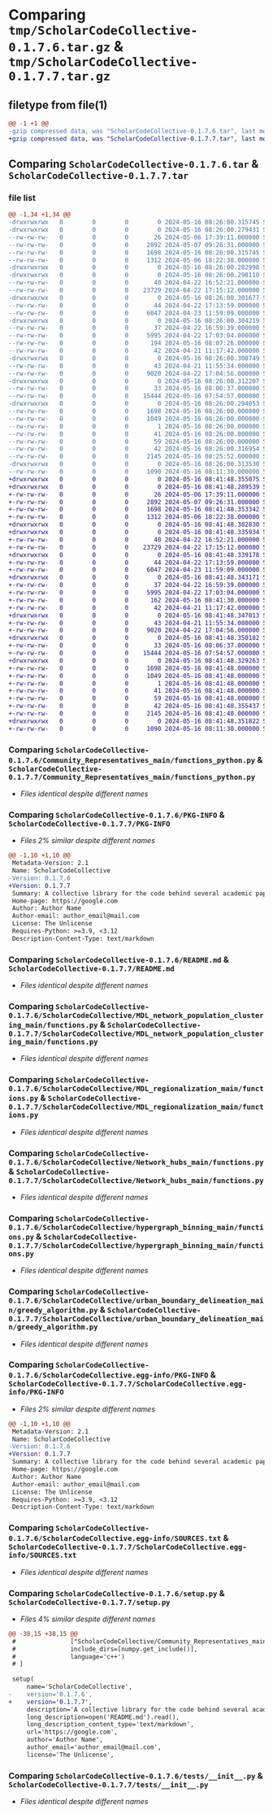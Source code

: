 # Comparing `tmp/ScholarCodeCollective-0.1.7.6.tar.gz` & `tmp/ScholarCodeCollective-0.1.7.7.tar.gz`

## filetype from file(1)

```diff
@@ -1 +1 @@
-gzip compressed data, was "ScholarCodeCollective-0.1.7.6.tar", last modified: Thu May 16 08:26:00 2024, max compression
+gzip compressed data, was "ScholarCodeCollective-0.1.7.7.tar", last modified: Thu May 16 08:41:48 2024, max compression
```

## Comparing `ScholarCodeCollective-0.1.7.6.tar` & `ScholarCodeCollective-0.1.7.7.tar`

### file list

```diff
@@ -1,34 +1,34 @@
-drwxrwxrwx   0        0        0        0 2024-05-16 08:26:00.315745 ScholarCodeCollective-0.1.7.6/
-drwxrwxrwx   0        0        0        0 2024-05-16 08:26:00.279431 ScholarCodeCollective-0.1.7.6/Community_Representatives_main/
--rw-rw-rw-   0        0        0       26 2024-05-06 17:39:11.000000 ScholarCodeCollective-0.1.7.6/Community_Representatives_main/__init__.py
--rw-rw-rw-   0        0        0     2892 2024-05-07 09:26:31.000000 ScholarCodeCollective-0.1.7.6/Community_Representatives_main/functions_python.py
--rw-rw-rw-   0        0        0     1698 2024-05-16 08:26:00.315745 ScholarCodeCollective-0.1.7.6/PKG-INFO
--rw-rw-rw-   0        0        0     1312 2024-05-06 18:22:38.000000 ScholarCodeCollective-0.1.7.6/README.md
-drwxrwxrwx   0        0        0        0 2024-05-16 08:26:00.282998 ScholarCodeCollective-0.1.7.6/ScholarCodeCollective/
-drwxrwxrwx   0        0        0        0 2024-05-16 08:26:00.298110 ScholarCodeCollective-0.1.7.6/ScholarCodeCollective/MDL_network_population_clustering_main/
--rw-rw-rw-   0        0        0       40 2024-04-22 16:52:21.000000 ScholarCodeCollective-0.1.7.6/ScholarCodeCollective/MDL_network_population_clustering_main/__init__.py
--rw-rw-rw-   0        0        0    23729 2024-04-22 17:15:12.000000 ScholarCodeCollective-0.1.7.6/ScholarCodeCollective/MDL_network_population_clustering_main/functions.py
-drwxrwxrwx   0        0        0        0 2024-05-16 08:26:00.301677 ScholarCodeCollective-0.1.7.6/ScholarCodeCollective/MDL_regionalization_main/
--rw-rw-rw-   0        0        0       44 2024-04-22 17:13:59.000000 ScholarCodeCollective-0.1.7.6/ScholarCodeCollective/MDL_regionalization_main/__init__.py
--rw-rw-rw-   0        0        0     6047 2024-04-23 11:59:09.000000 ScholarCodeCollective-0.1.7.6/ScholarCodeCollective/MDL_regionalization_main/functions.py
-drwxrwxrwx   0        0        0        0 2024-05-16 08:26:00.304219 ScholarCodeCollective-0.1.7.6/ScholarCodeCollective/Network_hubs_main/
--rw-rw-rw-   0        0        0       37 2024-04-22 16:59:39.000000 ScholarCodeCollective-0.1.7.6/ScholarCodeCollective/Network_hubs_main/__init__.py
--rw-rw-rw-   0        0        0     5995 2024-04-22 17:03:04.000000 ScholarCodeCollective-0.1.7.6/ScholarCodeCollective/Network_hubs_main/functions.py
--rw-rw-rw-   0        0        0      194 2024-05-16 08:07:26.000000 ScholarCodeCollective-0.1.7.6/ScholarCodeCollective/__init__.py
--rw-rw-rw-   0        0        0       42 2024-04-21 11:17:42.000000 ScholarCodeCollective-0.1.7.6/ScholarCodeCollective/cli.py
-drwxrwxrwx   0        0        0        0 2024-05-16 08:26:00.308749 ScholarCodeCollective-0.1.7.6/ScholarCodeCollective/hypergraph_binning_main/
--rw-rw-rw-   0        0        0       43 2024-04-21 11:55:34.000000 ScholarCodeCollective-0.1.7.6/ScholarCodeCollective/hypergraph_binning_main/__init__.py
--rw-rw-rw-   0        0        0     9020 2024-04-22 17:04:56.000000 ScholarCodeCollective-0.1.7.6/ScholarCodeCollective/hypergraph_binning_main/functions.py
-drwxrwxrwx   0        0        0        0 2024-05-16 08:26:00.312207 ScholarCodeCollective-0.1.7.6/ScholarCodeCollective/urban_boundary_delineation_main/
--rw-rw-rw-   0        0        0       33 2024-05-16 08:06:37.000000 ScholarCodeCollective-0.1.7.6/ScholarCodeCollective/urban_boundary_delineation_main/__init__.py
--rw-rw-rw-   0        0        0    15444 2024-05-16 07:54:57.000000 ScholarCodeCollective-0.1.7.6/ScholarCodeCollective/urban_boundary_delineation_main/greedy_algorithm.py
-drwxrwxrwx   0        0        0        0 2024-05-16 08:26:00.294053 ScholarCodeCollective-0.1.7.6/ScholarCodeCollective.egg-info/
--rw-rw-rw-   0        0        0     1698 2024-05-16 08:26:00.000000 ScholarCodeCollective-0.1.7.6/ScholarCodeCollective.egg-info/PKG-INFO
--rw-rw-rw-   0        0        0     1049 2024-05-16 08:26:00.000000 ScholarCodeCollective-0.1.7.6/ScholarCodeCollective.egg-info/SOURCES.txt
--rw-rw-rw-   0        0        0        1 2024-05-16 08:26:00.000000 ScholarCodeCollective-0.1.7.6/ScholarCodeCollective.egg-info/dependency_links.txt
--rw-rw-rw-   0        0        0       41 2024-05-16 08:26:00.000000 ScholarCodeCollective-0.1.7.6/ScholarCodeCollective.egg-info/entry_points.txt
--rw-rw-rw-   0        0        0       59 2024-05-16 08:26:00.000000 ScholarCodeCollective-0.1.7.6/ScholarCodeCollective.egg-info/top_level.txt
--rw-rw-rw-   0        0        0       42 2024-05-16 08:26:00.316954 ScholarCodeCollective-0.1.7.6/setup.cfg
--rw-rw-rw-   0        0        0     2145 2024-05-16 08:25:52.000000 ScholarCodeCollective-0.1.7.6/setup.py
-drwxrwxrwx   0        0        0        0 2024-05-16 08:26:00.313530 ScholarCodeCollective-0.1.7.6/tests/
--rw-rw-rw-   0        0        0     1090 2024-05-16 08:11:30.000000 ScholarCodeCollective-0.1.7.6/tests/__init__.py
+drwxrwxrwx   0        0        0        0 2024-05-16 08:41:48.355075 ScholarCodeCollective-0.1.7.7/
+drwxrwxrwx   0        0        0        0 2024-05-16 08:41:48.289539 ScholarCodeCollective-0.1.7.7/Community_Representatives_main/
+-rw-rw-rw-   0        0        0       26 2024-05-06 17:39:11.000000 ScholarCodeCollective-0.1.7.7/Community_Representatives_main/__init__.py
+-rw-rw-rw-   0        0        0     2892 2024-05-07 09:26:31.000000 ScholarCodeCollective-0.1.7.7/Community_Representatives_main/functions_python.py
+-rw-rw-rw-   0        0        0     1698 2024-05-16 08:41:48.353342 ScholarCodeCollective-0.1.7.7/PKG-INFO
+-rw-rw-rw-   0        0        0     1312 2024-05-06 18:22:38.000000 ScholarCodeCollective-0.1.7.7/README.md
+drwxrwxrwx   0        0        0        0 2024-05-16 08:41:48.302830 ScholarCodeCollective-0.1.7.7/ScholarCodeCollective/
+drwxrwxrwx   0        0        0        0 2024-05-16 08:41:48.335934 ScholarCodeCollective-0.1.7.7/ScholarCodeCollective/MDL_network_population_clustering_main/
+-rw-rw-rw-   0        0        0       40 2024-04-22 16:52:21.000000 ScholarCodeCollective-0.1.7.7/ScholarCodeCollective/MDL_network_population_clustering_main/__init__.py
+-rw-rw-rw-   0        0        0    23729 2024-04-22 17:15:12.000000 ScholarCodeCollective-0.1.7.7/ScholarCodeCollective/MDL_network_population_clustering_main/functions.py
+drwxrwxrwx   0        0        0        0 2024-05-16 08:41:48.339178 ScholarCodeCollective-0.1.7.7/ScholarCodeCollective/MDL_regionalization_main/
+-rw-rw-rw-   0        0        0       44 2024-04-22 17:13:59.000000 ScholarCodeCollective-0.1.7.7/ScholarCodeCollective/MDL_regionalization_main/__init__.py
+-rw-rw-rw-   0        0        0     6047 2024-04-23 11:59:09.000000 ScholarCodeCollective-0.1.7.7/ScholarCodeCollective/MDL_regionalization_main/functions.py
+drwxrwxrwx   0        0        0        0 2024-05-16 08:41:48.343171 ScholarCodeCollective-0.1.7.7/ScholarCodeCollective/Network_hubs_main/
+-rw-rw-rw-   0        0        0       37 2024-04-22 16:59:39.000000 ScholarCodeCollective-0.1.7.7/ScholarCodeCollective/Network_hubs_main/__init__.py
+-rw-rw-rw-   0        0        0     5995 2024-04-22 17:03:04.000000 ScholarCodeCollective-0.1.7.7/ScholarCodeCollective/Network_hubs_main/functions.py
+-rw-rw-rw-   0        0        0      162 2024-05-16 08:41:30.000000 ScholarCodeCollective-0.1.7.7/ScholarCodeCollective/__init__.py
+-rw-rw-rw-   0        0        0       42 2024-04-21 11:17:42.000000 ScholarCodeCollective-0.1.7.7/ScholarCodeCollective/cli.py
+drwxrwxrwx   0        0        0        0 2024-05-16 08:41:48.347013 ScholarCodeCollective-0.1.7.7/ScholarCodeCollective/hypergraph_binning_main/
+-rw-rw-rw-   0        0        0       43 2024-04-21 11:55:34.000000 ScholarCodeCollective-0.1.7.7/ScholarCodeCollective/hypergraph_binning_main/__init__.py
+-rw-rw-rw-   0        0        0     9020 2024-04-22 17:04:56.000000 ScholarCodeCollective-0.1.7.7/ScholarCodeCollective/hypergraph_binning_main/functions.py
+drwxrwxrwx   0        0        0        0 2024-05-16 08:41:48.350182 ScholarCodeCollective-0.1.7.7/ScholarCodeCollective/urban_boundary_delineation_main/
+-rw-rw-rw-   0        0        0       33 2024-05-16 08:06:37.000000 ScholarCodeCollective-0.1.7.7/ScholarCodeCollective/urban_boundary_delineation_main/__init__.py
+-rw-rw-rw-   0        0        0    15444 2024-05-16 07:54:57.000000 ScholarCodeCollective-0.1.7.7/ScholarCodeCollective/urban_boundary_delineation_main/greedy_algorithm.py
+drwxrwxrwx   0        0        0        0 2024-05-16 08:41:48.329263 ScholarCodeCollective-0.1.7.7/ScholarCodeCollective.egg-info/
+-rw-rw-rw-   0        0        0     1698 2024-05-16 08:41:48.000000 ScholarCodeCollective-0.1.7.7/ScholarCodeCollective.egg-info/PKG-INFO
+-rw-rw-rw-   0        0        0     1049 2024-05-16 08:41:48.000000 ScholarCodeCollective-0.1.7.7/ScholarCodeCollective.egg-info/SOURCES.txt
+-rw-rw-rw-   0        0        0        1 2024-05-16 08:41:48.000000 ScholarCodeCollective-0.1.7.7/ScholarCodeCollective.egg-info/dependency_links.txt
+-rw-rw-rw-   0        0        0       41 2024-05-16 08:41:48.000000 ScholarCodeCollective-0.1.7.7/ScholarCodeCollective.egg-info/entry_points.txt
+-rw-rw-rw-   0        0        0       59 2024-05-16 08:41:48.000000 ScholarCodeCollective-0.1.7.7/ScholarCodeCollective.egg-info/top_level.txt
+-rw-rw-rw-   0        0        0       42 2024-05-16 08:41:48.355437 ScholarCodeCollective-0.1.7.7/setup.cfg
+-rw-rw-rw-   0        0        0     2145 2024-05-16 08:41:40.000000 ScholarCodeCollective-0.1.7.7/setup.py
+drwxrwxrwx   0        0        0        0 2024-05-16 08:41:48.351822 ScholarCodeCollective-0.1.7.7/tests/
+-rw-rw-rw-   0        0        0     1090 2024-05-16 08:11:30.000000 ScholarCodeCollective-0.1.7.7/tests/__init__.py
```

### Comparing `ScholarCodeCollective-0.1.7.6/Community_Representatives_main/functions_python.py` & `ScholarCodeCollective-0.1.7.7/Community_Representatives_main/functions_python.py`

 * *Files identical despite different names*

### Comparing `ScholarCodeCollective-0.1.7.6/PKG-INFO` & `ScholarCodeCollective-0.1.7.7/PKG-INFO`

 * *Files 2% similar despite different names*

```diff
@@ -1,10 +1,10 @@
 Metadata-Version: 2.1
 Name: ScholarCodeCollective
-Version: 0.1.7.6
+Version: 0.1.7.7
 Summary: A collective library for the code behind several academic papers
 Home-page: https://google.com
 Author: Author Name
 Author-email: author_email@mail.com
 License: The Unlicense
 Requires-Python: >=3.9, <3.12
 Description-Content-Type: text/markdown
```

### Comparing `ScholarCodeCollective-0.1.7.6/README.md` & `ScholarCodeCollective-0.1.7.7/README.md`

 * *Files identical despite different names*

### Comparing `ScholarCodeCollective-0.1.7.6/ScholarCodeCollective/MDL_network_population_clustering_main/functions.py` & `ScholarCodeCollective-0.1.7.7/ScholarCodeCollective/MDL_network_population_clustering_main/functions.py`

 * *Files identical despite different names*

### Comparing `ScholarCodeCollective-0.1.7.6/ScholarCodeCollective/MDL_regionalization_main/functions.py` & `ScholarCodeCollective-0.1.7.7/ScholarCodeCollective/MDL_regionalization_main/functions.py`

 * *Files identical despite different names*

### Comparing `ScholarCodeCollective-0.1.7.6/ScholarCodeCollective/Network_hubs_main/functions.py` & `ScholarCodeCollective-0.1.7.7/ScholarCodeCollective/Network_hubs_main/functions.py`

 * *Files identical despite different names*

### Comparing `ScholarCodeCollective-0.1.7.6/ScholarCodeCollective/hypergraph_binning_main/functions.py` & `ScholarCodeCollective-0.1.7.7/ScholarCodeCollective/hypergraph_binning_main/functions.py`

 * *Files identical despite different names*

### Comparing `ScholarCodeCollective-0.1.7.6/ScholarCodeCollective/urban_boundary_delineation_main/greedy_algorithm.py` & `ScholarCodeCollective-0.1.7.7/ScholarCodeCollective/urban_boundary_delineation_main/greedy_algorithm.py`

 * *Files identical despite different names*

### Comparing `ScholarCodeCollective-0.1.7.6/ScholarCodeCollective.egg-info/PKG-INFO` & `ScholarCodeCollective-0.1.7.7/ScholarCodeCollective.egg-info/PKG-INFO`

 * *Files 2% similar despite different names*

```diff
@@ -1,10 +1,10 @@
 Metadata-Version: 2.1
 Name: ScholarCodeCollective
-Version: 0.1.7.6
+Version: 0.1.7.7
 Summary: A collective library for the code behind several academic papers
 Home-page: https://google.com
 Author: Author Name
 Author-email: author_email@mail.com
 License: The Unlicense
 Requires-Python: >=3.9, <3.12
 Description-Content-Type: text/markdown
```

### Comparing `ScholarCodeCollective-0.1.7.6/ScholarCodeCollective.egg-info/SOURCES.txt` & `ScholarCodeCollective-0.1.7.7/ScholarCodeCollective.egg-info/SOURCES.txt`

 * *Files identical despite different names*

### Comparing `ScholarCodeCollective-0.1.7.6/setup.py` & `ScholarCodeCollective-0.1.7.7/setup.py`

 * *Files 4% similar despite different names*

```diff
@@ -38,15 +38,15 @@
 #               ["ScholarCodeCollective/Community_Representatives_main/functions.pyx"],
 #               include_dirs=[numpy.get_include()],
 #               language='c++')  
 # ]
 
 setup(
     name='ScholarCodeCollective',
-    version='0.1.7.6',
+    version='0.1.7.7',
     description='A collective library for the code behind several academic papers',
     long_description=open('README.md').read(),
     long_description_content_type='text/markdown',
     url='https://google.com',
     author='Author Name',
     author_email='author_email@mail.com',
     license='The Unlicense',
```

### Comparing `ScholarCodeCollective-0.1.7.6/tests/__init__.py` & `ScholarCodeCollective-0.1.7.7/tests/__init__.py`

 * *Files identical despite different names*

